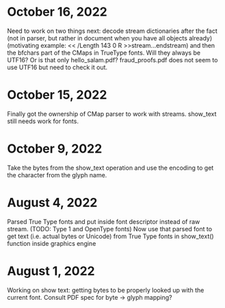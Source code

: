 # October 16, 2022
Need to work on two things next: decode stream dictionaries after the fact (not in parser, but rather in document when you have all objects already) (motivating example: << /Length 143 0 R >>stream...endstream) and then the bfchars part of the CMaps in TrueType fonts. Will they always be UTF16? Or is that only hello_salam.pdf? fraud_proofs.pdf does not seem to use UTF16 but need to check it out.

# October 15, 2022
Finally got the ownership of CMap parser to work with streams. show_text still needs work for fonts.

# October 9, 2022
Take the bytes from the show_text operation and use the encoding to get the character from the glyph name.

# August 4, 2022
Parsed True Type fonts and put inside font descriptor instead of raw stream. (TODO: Type 1 and OpenType fonts) Now use that parsed font to get text (i.e. actual bytes or Unicode) from True Type fonts in show_text() function inside graphics engine

# August 1, 2022
Working on show text: getting bytes to be properly looked up with the current font. Consult PDF spec for byte -> glyph mapping?